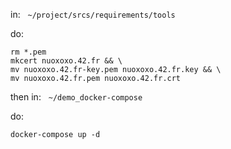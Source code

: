 in: &nbsp; `~/project/srcs/requirements/tools`

do:
```
rm *.pem
mkcert nuoxoxo.42.fr && \
mv nuoxoxo.42.fr-key.pem nuoxoxo.42.fr.key && \
mv nuoxoxo.42.fr.pem nuoxoxo.42.fr.crt
```

then in: &nbsp; `~/demo_docker-compose`

do:
```
docker-compose up -d
```
